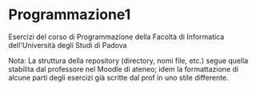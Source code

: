 # Programmazione1
Esercizi del corso di Programmazione della Facoltà di Informatica dell'Università degli Studi di Padova

Nota: La struttura della repository (directory, nomi file, etc.) segue quella stabilita dal professore nel Moodle di ateneo; idem la formattazione di alcune parti degli esercizi già scritte dal prof in uno stile differente.
